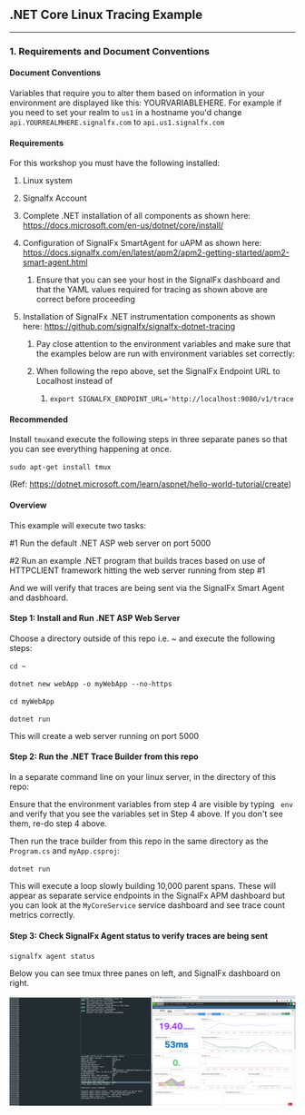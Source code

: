 ## .NET Core Linux Tracing Example


---

### 1. Requirements and Document Conventions

#### **Document Conventions**

Variables that require you to alter them based on information in your environment are displayed like this: YOURVARIABLEHERE. For example if you need to set your realm to `us1` in a hostname you'd change `api.YOURREALMHERE.signalfx.com` to `api.us1.signalfx.com`

#### **Requirements**

For this workshop you must have the following installed:

1. Linux system

2. Signalfx Account

3. Complete .NET installation of all components as shown here: https://docs.microsoft.com/en-us/dotnet/core/install/

4. Configuration of SignalFx SmartAgent for uAPM as shown here: https://docs.signalfx.com/en/latest/apm2/apm2-getting-started/apm2-smart-agent.html

   1. Ensure that you can see your host in the SignalFx dashboard and that the YAML values required for tracing as shown above are correct before proceeding

5. Installation of SignalFx .NET instrumentation components as shown here: https://github.com/signalfx/signalfx-dotnet-tracing

   1. Pay close attention to the environment variables and make sure that the examples below are run with environment variables set correctly:

   2. When following the repo above, set the SignalFx Endpoint URL to Localhost instead of <MyAgentorGateway>

      1. ```
         export SIGNALFX_ENDPOINT_URL='http://localhost:9080/v1/trace
         ```

#### Recommended

Install `tmux`and execute the following steps in three separate panes so that you can see everything happening at once.

`sudo apt-get install tmux`

(Ref: https://dotnet.microsoft.com/learn/aspnet/hello-world-tutorial/create)

#### Overview

This example will execute two tasks:

#1 Run the default .NET ASP web server on port 5000

#2 Run an example .NET program that builds traces based on use of HTTPCLIENT framework hitting the web server running from step #1

And we will verify that traces are being sent via the SignalFx Smart Agent and dasbhoard.

#### Step 1: Install and Run .NET ASP Web Server

Choose a directory outside of this repo i.e. ~ and execute the following steps:

`cd ~`

`dotnet new webApp -o myWebApp --no-https`

`cd myWebApp`

`dotnet run`

This will create a web server running on port 5000

#### Step 2: Run the .NET Trace Builder from this repo

In a separate command line on your linux server, in the directory of this repo:

Ensure that the environment variables from step 4 are visible by typing ` env` and verify that you see the variables set in Step 4 above. If you don't see them, re-do step 4 above.

Then run the trace builder from this repo in the same directory as the `Program.cs` and `myApp.csproj`:

`dotnet run`

This will execute a loop slowly building 10,000 parent spans. These will appear as separate service endpoints in the SignalFx APM dashboard but you can look at the `MyCoreService` service dashboard and see trace count metrics correctly.

#### Step 3: Check SignalFx Agent status to verify traces are being sent

`signalfx agent status`

Below you can see tmux three panes on left, and SignalFx dashboard on right.

![image-20200415082344073](image-20200415082344073.png)
